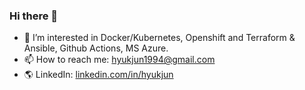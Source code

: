 ### Hi there 👋
- 🌱 I’m interested in Docker/Kubernetes, Openshift and Terraform & Ansible, Github Actions, MS Azure.
- 📫 How to reach me: hyukjun1994@gmail.com
- 🌎 LinkedIn: [linkedin.com/in/hyukjun](https://www.linkedin.com/in/hyukjun/)

